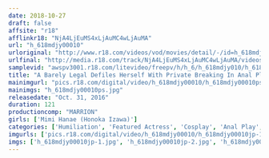 ```yaml
---
date: 2018-10-27
draft: false
affsite: "r18"
afflinkr18: "NjA4LjEuMS4xLjAuMC4wLjAuMA"
url: "h_618mdjy00010"
urloriginal: "http://www.r18.com/videos/vod/movies/detail/-/id=h_618mdjy00010"
urlfinal: "http://media.r18.com/track/NjA4LjEuMS4xLjAuMC4wLjAuMA/videos/vod/movies/detail/-/id=h_618mdjy00010"
samplevid: "awspv3001.r18.com/litevideo/freepv/h/h_6/h_618mdjy010/h_618mdjy010_dmb_w.mp4"
title: "A Barely Legal Defiles Herself With Private Breaking In Anal Plays Mimi Hanae"
mainimgurl: "pics.r18.com/digital/video/h_618mdjy00010/h_618mdjy00010ps.jpg"
mainimgs: "h_618mdjy00010ps.jpg"
releasedate: "Oct. 31, 2016"
duration: 121
productioncomp: "MARRION"
girls: ['Mimi Hanae (Honoka Izawa)']
categories: ['Humiliation', 'Featured Actress', 'Cosplay', 'Anal Play', 'Hi-Def']
imgurls: ['pics.r18.com/digital/video/h_618mdjy00010/h_618mdjy00010jp-1.jpg', 'pics.r18.com/digital/video/h_618mdjy00010/h_618mdjy00010jp-2.jpg', 'pics.r18.com/digital/video/h_618mdjy00010/h_618mdjy00010jp-3.jpg', 'pics.r18.com/digital/video/h_618mdjy00010/h_618mdjy00010jp-4.jpg', 'pics.r18.com/digital/video/h_618mdjy00010/h_618mdjy00010jp-5.jpg', 'pics.r18.com/digital/video/h_618mdjy00010/h_618mdjy00010jp-6.jpg', 'pics.r18.com/digital/video/h_618mdjy00010/h_618mdjy00010jp-7.jpg', 'pics.r18.com/digital/video/h_618mdjy00010/h_618mdjy00010jp-8.jpg', 'pics.r18.com/digital/video/h_618mdjy00010/h_618mdjy00010jp-9.jpg', 'pics.r18.com/digital/video/h_618mdjy00010/h_618mdjy00010jp-10.jpg', 'pics.r18.com/digital/video/h_618mdjy00010/h_618mdjy00010jp-11.jpg', 'pics.r18.com/digital/video/h_618mdjy00010/h_618mdjy00010jp-12.jpg', 'pics.r18.com/digital/video/h_618mdjy00010/h_618mdjy00010jp-13.jpg', 'pics.r18.com/digital/video/h_618mdjy00010/h_618mdjy00010jp-14.jpg', 'pics.r18.com/digital/video/h_618mdjy00010/h_618mdjy00010jp-15.jpg', 'pics.r18.com/digital/video/h_618mdjy00010/h_618mdjy00010jp-16.jpg', 'pics.r18.com/digital/video/h_618mdjy00010/h_618mdjy00010jp-17.jpg', 'pics.r18.com/digital/video/h_618mdjy00010/h_618mdjy00010jp-18.jpg', 'pics.r18.com/digital/video/h_618mdjy00010/h_618mdjy00010jp-19.jpg', 'pics.r18.com/digital/video/h_618mdjy00010/h_618mdjy00010jp-20.jpg']
imgs: ['h_618mdjy00010jp-1.jpg', 'h_618mdjy00010jp-2.jpg', 'h_618mdjy00010jp-3.jpg', 'h_618mdjy00010jp-4.jpg', 'h_618mdjy00010jp-5.jpg', 'h_618mdjy00010jp-6.jpg', 'h_618mdjy00010jp-7.jpg', 'h_618mdjy00010jp-8.jpg', 'h_618mdjy00010jp-9.jpg', 'h_618mdjy00010jp-10.jpg', 'h_618mdjy00010jp-11.jpg', 'h_618mdjy00010jp-12.jpg', 'h_618mdjy00010jp-13.jpg', 'h_618mdjy00010jp-14.jpg', 'h_618mdjy00010jp-15.jpg', 'h_618mdjy00010jp-16.jpg', 'h_618mdjy00010jp-17.jpg', 'h_618mdjy00010jp-18.jpg', 'h_618mdjy00010jp-19.jpg', 'h_618mdjy00010jp-20.jpg']
---
```

